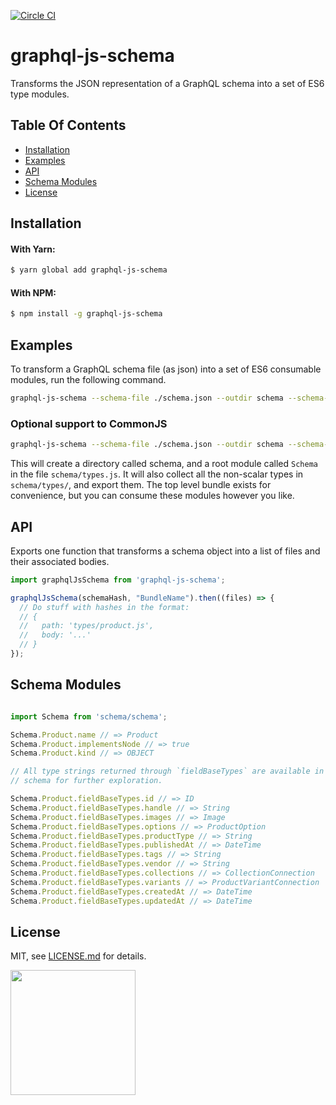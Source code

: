[![Circle CI](https://circleci.com/gh/Shopify/graphql-js-schema.png?circle-token=93549bd063e7d394b231f147e68f2311dc871e8d)](https://circleci.com/gh/Shopify/graphql-js-schema)

# graphql-js-schema

Transforms the JSON representation of a GraphQL schema into a set of ES6 type modules.

## Table Of Contents

- [Installation](#installation)
- [Examples](#examples)
- [API](#api)
- [Schema Modules](#schema-modules)
- [License](http://github.com/Shopify/graphql-js-schema/blob/master/LICENSE.md)

## Installation

#### With Yarn:

```bash
$ yarn global add graphql-js-schema
```

#### With NPM:

```bash
$ npm install -g graphql-js-schema
```

## Examples

To transform a GraphQL schema file (as json) into a set of ES6 consumable
modules, run the following command.

```bash
graphql-js-schema --schema-file ./schema.json --outdir schema --schema-bundle-name="Types"
```

### Optional support to CommonJS

```bash
graphql-js-schema --schema-file ./schema.json --outdir schema --schema-bundle-name="Types" --commonjs
```

This will create a directory called schema, and a root module called `Schema` in
the file `schema/types.js`. It will also collect all the non-scalar types in
`schema/types/`, and export them. The top level bundle exists for convenience,
but you can consume these modules however you like.

## API

Exports one function that transforms a schema object into a list of files and
their associated bodies.

```javascript
import graphqlJsSchema from 'graphql-js-schema';

graphqlJsSchema(schemaHash, "BundleName").then((files) => {
  // Do stuff with hashes in the format:
  // {
  //   path: 'types/product.js',
  //   body: '...'
  // }
});
```

## Schema Modules

```javascript

import Schema from 'schema/schema';

Schema.Product.name // => Product
Schema.Product.implementsNode // => true
Schema.Product.kind // => OBJECT

// All type strings returned through `fieldBaseTypes` are available in the
// schema for further exploration.

Schema.Product.fieldBaseTypes.id // => ID
Schema.Product.fieldBaseTypes.handle // => String
Schema.Product.fieldBaseTypes.images // => Image
Schema.Product.fieldBaseTypes.options // => ProductOption
Schema.Product.fieldBaseTypes.productType // => String
Schema.Product.fieldBaseTypes.publishedAt // => DateTime
Schema.Product.fieldBaseTypes.tags // => String
Schema.Product.fieldBaseTypes.vendor // => String
Schema.Product.fieldBaseTypes.collections // => CollectionConnection
Schema.Product.fieldBaseTypes.variants // => ProductVariantConnection
Schema.Product.fieldBaseTypes.createdAt // => DateTime
Schema.Product.fieldBaseTypes.updatedAt // => DateTime

```

## License

MIT, see [LICENSE.md](http://github.com/Shopify/graphql-js-schema/blob/master/LICENSE.md) for details.

<img src="https://cdn.shopify.com/shopify-marketing_assets/builds/19.0.0/shopify-full-color-black.svg" width="200" />
